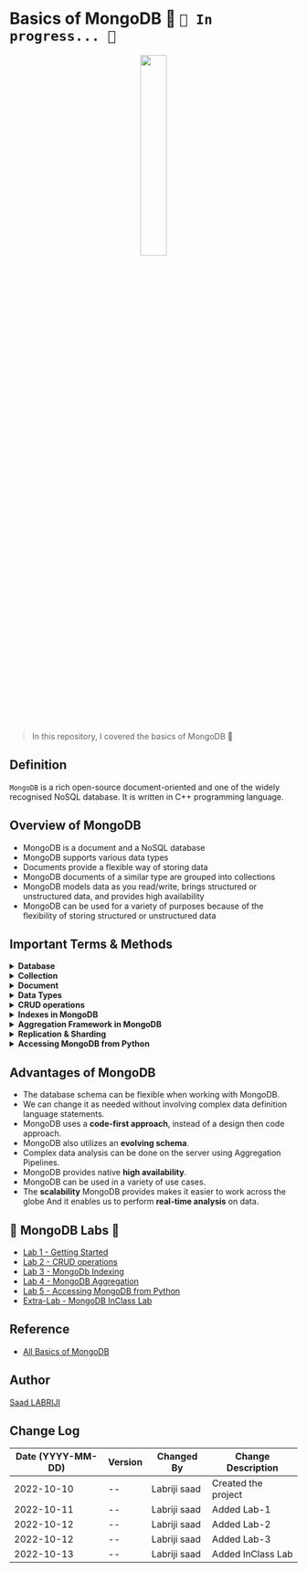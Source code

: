 # Basics of MongoDB 🥭 `🚧 In progress... 🚧`

<p align="center">
    <img src="https://user-images.githubusercontent.com/74627083/196191465-0d1adc13-45ac-452a-96b4-6cd689bae181.png" width="30%"/>
</p>

>In this repository, I covered the basics of MongoDB 🥭

## Definition 
`MongoDB` is a rich open-source document-oriented and one of the widely recognised NoSQL database. It is written in C++ programming language.


## Overview of MongoDB 
- MongoDB is a document and a NoSQL database
- MongoDB supports various data types 
- Documents provide a flexible way of storing data 
- MongoDB documents of a similar type are grouped into collections 
- MongoDB models data as you read/write, brings structured or unstructured data, and provides high availability 
- MongoDB can be used for a variety of purposes because of the flexibility of storing structured or unstructured data


## Important Terms & Methods

<details>
<summary><b>Database</b></summary>
Database is a physical container for collections. Each database gets its own set of files on the file system. A single MongoDB server typically has multiple databases.
</details>

<details>
<summary><b>Collection</b></summary>
Collection is a group of documents and is similar to an RDBMS table. A collection exists within a single database. Collections do not enforce a schema. Documents within a collection can have different fields.
</details>


<details>
<summary><b>Document</b></summary>
A document is a set of key-value pairs. Documents have dynamic schema. Dynamic schema means that documents in the same collection do not need to have the same set of fields or structure, and common fields in a collection’s documents may hold different types of data.
</details>

<details>
<summary><b>Data Types</b></summary>

MongoDB supports many datatypes such as:
- String − This is the most commonly used datatype to store the data. String in MongoDB must be UTF-8 valid.
- Integer − This type is used to store a numerical value. Integer can be 32 bit or 64 bit depending upon your server.
- Boolean − This type is used to store a boolean (true/ false) value.
- Double − This type is used to store floating point values.
- Min/ Max keys − This type is used to compare a value against the lowest and highest BSON elements.
- Arrays − This type is used to store arrays or list or multiple values into one key.
- Timestamp − ctimestamp. This can be handy for recording when a document has been modified or added.
- Object − This datatype is used for embedded documents.
- Null − This type is used to store a Null value.
- Symbol − This datatype is used identically to a string; however, it’s generally reserved for languages that use a specific symbol type.
- Date − This datatype is used to store the current date or time in UNIX time format. You can specify your own date time by creating object of Date and passing day, month, year into it.
- Object ID − This datatype is used to store the document’s ID.
- Binary data − This datatype is used to store binary data.
- Code − This datatype is used to store JavaScript code into the document.
- Regular expression − This datatype is used to store regular expression.
</details>

<details>
<summary><b>CRUD operations</b></summary>

- The Mongo shell is an interactive command line tool provided by MongoDB to interact with your databases.
- To use the Mongo shell, we first need to make a connection to our cluster via a connection string.
- We use ‘show dbs’ to list databases, ‘use databasename’ to select a database, and ‘show collections’ to list collections in a database. 
- CRUD operations consist of Create, Read, Update, and Delete: Useful functions include insertOne, insertMany, findOne, find, count, replace, updateOne, updateMany, deleteOne, and deleteMany.

</details>

<details>
<summary><b>Indexes in MongoDB</b></summary>

- MongoDB stores an index as a tree to make finding documents more efficient.
- Indexes help quickly locate data without looking for it everywhere.
- Indexes should be created for the most frequent queries. 
- A compound index indexes more than one field.
- MongoDB stores data being indexed on the index entry and a location of the document on disk.
</details>

<details>
<summary><b>Aggregation Framework in MongoDB</b></summary>

- Using an aggregation framework, we can perform complex analysis on the data in MongoDB. 
- We can build our aggregation process in stages such as match, group, project, and sort.
- The outcome of an aggregation process can be queried or stored into another collection using `$merge`.
</details>

<details>
<summary><b>Replication & Sharding </b></summary>

- `Data replication` is the process of making multiple copies of data and storing them at different locations for backup purposes.
- `Database sharding` is the process of storing a large database across multiple machines.
- Replication is duplication of data and any changes made to the data. 
- Replication provides fault tolerance, redundancy, and high availability for your data.
- Replication will not prevent a disaster such as the deletion of documents, collections, or even databases. 
- For those human errors, we have backups.
- For growing data sets, you can use Sharding to scale horizontally.
</details>

<details>
<summary><b>Accessing MongoDB from Python</b></summary>

- MongoClient is a class that helps you interact with MongoDB.
- MongoClient is imported from pymongo, the official MongoDB driver for Python. 
- We can perform single or bulk inserts. We can replace whole documents
- We can perform an in-place update, which is a preferred option.
- And we can delete one or more documents from our collection.
</details>








## Advantages of MongoDB

- The database schema can be flexible when working with MongoDB. 
- We can change it as needed without involving complex data definition language statements. 
- MongoDB uses a **code-first approach**, instead of a design then code approach. 
- MongoDB also utilizes an **evolving schema**. 
- Complex data analysis can be done on the server using Aggregation Pipelines. 
- MongoDB provides native **high availability**.
- MongoDB can be used in a variety of use cases.
- The **scalability** MongoDB provides makes it easier to work across the globe And it enables us to perform **real-time analysis** on data.


## 🥭 MongoDB Labs 🧪
- [Lab 1 - Getting Started](https://github.com/labrijisaad/working-with-mongodb/blob/main/Labs/lab-1.md)
- [Lab 2 - CRUD operations](https://github.com/labrijisaad/working-with-mongodb/blob/main/Labs/lab-2.md)
- [Lab 3 - MongoDb Indexing](https://github.com/labrijisaad/working-with-mongodb/blob/main/Labs/lab-3.md)
- [Lab 4 - MongoDB Aggregation](https://github.com/labrijisaad/working-with-mongodb/blob/main/Labs/lab-4.md)
- [Lab 5 - Accessing MongoDB from Python](https://github.com/labrijisaad/working-with-mongodb/blob/main/Labs/lab-5.md)
- [Extra-Lab - MongoDB InClass Lab](https://github.com/labrijisaad/working-with-mongodb/blob/main/Labs/MongoDB%20in_class_lab.pdf)


## Reference
- [All Basics of MongoDB](https://medium.com/nerd-for-tech/all-basics-of-mongodb-in-10-minutes-baddaf6b6625)


## Author
<a href="https://www.linkedin.com/in/labrijisaad/" target="_blank">Saad LABRIJI</a>


## Change Log
| Date (YYYY-MM-DD) | Version | Changed By    | Change Description                                 |
| ----------------- | ------- | ------------- | -------------------------------------------------- |
| 2022-10-10        |   --    | Labriji saad  | Created the project                                |
| 2022-10-11        |   --    | Labriji saad  | Added Lab-1                                        |
| 2022-10-12        |   --    | Labriji saad  | Added Lab-2                                        |
| 2022-10-12        |   --    | Labriji saad  | Added Lab-3                                        |
| 2022-10-13        |   --    | Labriji saad  | Added InClass Lab                                  |



